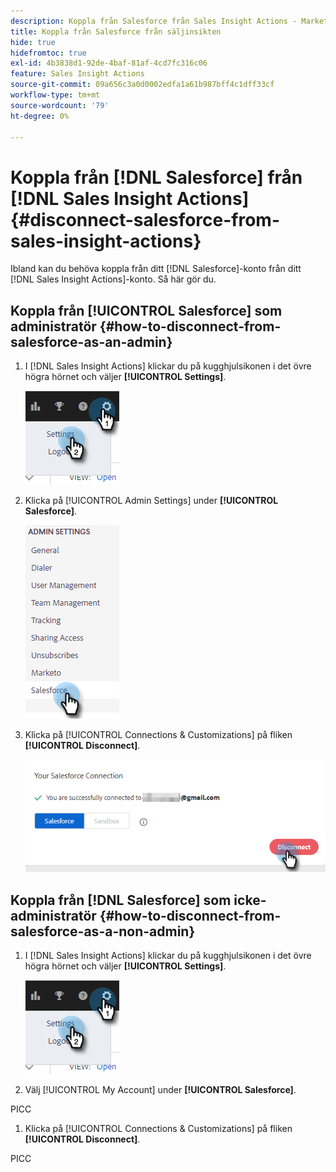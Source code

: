 ```yaml
---
description: Koppla från Salesforce från Sales Insight Actions - Marketo Docs - produktdokumentation
title: Koppla från Salesforce från säljinsikten
hide: true
hidefromtoc: true
exl-id: 4b3838d1-92de-4baf-81af-4cd7fc316c06
feature: Sales Insight Actions
source-git-commit: 09a656c3a0d0002edfa1a61b987bff4c1dff33cf
workflow-type: tm+mt
source-wordcount: '79'
ht-degree: 0%

---
```


# Koppla från [!DNL Salesforce] från [!DNL Sales Insight Actions] {#disconnect-salesforce-from-sales-insight-actions}

Ibland kan du behöva koppla från ditt [!DNL Salesforce]-konto från ditt [!DNL Sales Insight Actions]-konto. Så här gör du.

## Koppla från [!UICONTROL Salesforce] som administratör {#how-to-disconnect-from-salesforce-as-an-admin}

1. I [!DNL Sales Insight Actions] klickar du på kugghjulsikonen i det övre högra hörnet och väljer **[!UICONTROL Settings]**.

   ![](assets/disconnect-salesforce-from-sales-insight-actions-1.png)

1. Klicka på [!UICONTROL Admin Settings] under **[!UICONTROL Salesforce]**.

   ![](assets/disconnect-salesforce-from-sales-insight-actions-2.png)

1. Klicka på [!UICONTROL Connections & Customizations] på fliken **[!UICONTROL Disconnect]**.

   ![](assets/disconnect-salesforce-from-sales-insight-actions-3.png)

## Koppla från [!DNL Salesforce] som icke-administratör {#how-to-disconnect-from-salesforce-as-a-non-admin}

1. I [!DNL Sales Insight Actions] klickar du på kugghjulsikonen i det övre högra hörnet och väljer **[!UICONTROL Settings]**.

   ![](assets/disconnect-salesforce-from-sales-insight-actions-4.png)

1. Välj [!UICONTROL My Account] under **[!UICONTROL Salesforce]**.

PICC

1. Klicka på [!UICONTROL Connections & Customizations] på fliken **[!UICONTROL Disconnect]**.

PICC
